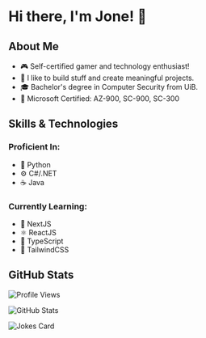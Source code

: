 # Hi there, I'm Jone! 👋

## About Me
- 🎮 Self-certified gamer and technology enthusiast!
- 🎨 I like to build stuff and create meaningful projects.
- 🎓 Bachelor's degree in Computer Security from UiB.
- 🌟 Microsoft Certified: AZ-900, SC-900, SC-300

## Skills & Technologies
### Proficient In:
- 🐍 Python
- ⚙️ C#/.NET
- ☕️ Java

### Currently Learning:
- 🔧 NextJS
- ⚛️ ReactJS
- 📘 TypeScript
- 🎨 TailwindCSS

## GitHub Stats
![Profile Views](https://komarev.com/ghpvc/?username=jonethebuilder&label=Profile%20views&color=0074D9&style=for-the-badge)

![GitHub Stats](https://github-readme-stats.vercel.app/api?username=jonethebuilder&show_icons=true&locale=en)

![Jokes Card](https://readme-jokes.vercel.app/api?hideBorder&theme=cobalt&bgColor=%23fff&borderColor=%230074d9&qColor=%23000)
